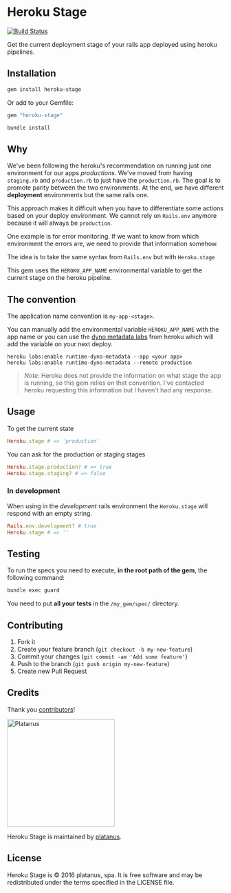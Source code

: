 # Heroku Stage
[![Build Status](https://travis-ci.org/platanus/heroku-stage.svg?branch=master)](https://travis-ci.org/platanus/heroku-stage)

Get the current deployment stage of your rails app deployed using heroku pipelines.

## Installation

```bash
gem install heroku-stage
```

Or add to your Gemfile:

```ruby
gem "heroku-stage"
```

```bash
bundle install
```

## Why

We've been following the heroku's recommendation on running just one
environment for our apps *productions*. We've moved from having
`staging.rb` and `production.rb` to just have the `production.rb`.
The goal is to promote parity between the two environments. At the end,
we have different **deployment** environments but the same rails one.

This approach makes it difficult when you have to differentiate
some actions based on your deploy environment. We cannot rely on `Rails.env`
anymore because it will always be `production`.

One example is for error monitoring. If we want to know from which
environment the errors are, we need to provide that information somehow.

The idea is to take the same syntax from `Rails.env` but with
`Heroku.stage`

This gem uses the `HEROKU_APP_NAME` environmental variable to get the
current stage on the heroku pipeline.

## The convention

The application name convention is `my-app-<stage>`.

You can manually add the environmental variable `HEROKU_APP_NAME` with the app name
or you can use the [dyno metadata labs](https://devcenter.heroku.com/articles/dyno-metadata)
from heroku which will add the variable on your next deploy.

```shell
heroku labs:enable runtime-dyno-metadata --app <your app>
heroku labs:enable runtime-dyno-metadata --remote production
```

> *Note*: Heroku does not provide the information on what stage the app is running,
> so this gem relies on that convention. I've contacted heroku requesting this information
> but I haven't had any response.

## Usage

To get the current state

```ruby
Heroku.stage # => 'production'
```

You can ask for the production or staging stages

```ruby
Heroku.stage.production? # => true
Heroku.stage.staging? # => false
```

### In development

When using in the *development* rails environment the `Heroku.stage` will
respond with an empty string.

```ruby
Rails.env.development? # true
Heroku.stage # => ''
```

## Testing

To run the specs you need to execute, **in the root path of the gem**, the following command:

```bash
bundle exec guard
```

You need to put **all your tests** in the `/my_gem/spec/` directory.

## Contributing

1. Fork it
1. Create your feature branch (`git checkout -b my-new-feature`)
1. Commit your changes (`git commit -am 'Add some feature'`)
1. Push to the branch (`git push origin my-new-feature`)
1. Create new Pull Request

## Credits

Thank you [contributors](https://github.com/platanus/heroku-stage/graphs/contributors)!

<img src="http://platan.us/gravatar_with_text.png" alt="Platanus" width="250"/>

Heroku Stage is maintained by [platanus](http://platan.us).

## License

Heroku Stage is © 2016 platanus, spa. It is free software and may be redistributed under the terms specified in the LICENSE file.
